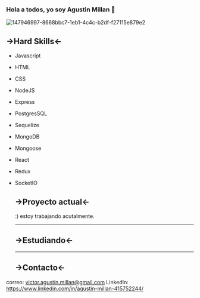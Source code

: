 ### Hola a todos, yo soy Agustin Millan 👋

![147946997-8668bbc7-1eb1-4c4c-b2df-f27115e879e2](https://user-images.githubusercontent.com/106900785/205709497-c82ebcc0-5c79-451a-a58b-77a649d51cfc.gif)



## →Hard Skills←
- Javascript
- HTML
- CSS
- NodeJS
- Express
- PostgresSQL
- Sequelize
- MongoDB
- Mongoose
- React
- Redux 
- SocketIO

  
  ## →Proyecto actual←
  
  :) estoy trabajando acutalmente.
  
  -------------
  
  ## →Estudiando←
  
   
   
  -------------

  ## →Contacto←
correo: victor.agustin.millan@gmail.com
LinkedIn: https://www.linkedin.com/in/agustin-millan-415752244/
